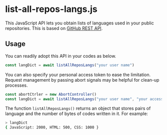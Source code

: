 # list-all-repos-langs.js
This JavaScript API lets you obtain lists of languages used in your public repositories.
This is based on [GitHub REST API](https://docs.github.com/rest).

## Usage
You can readily adopt this API in your codes as below.
```js
const langDict = await listAllReposLangs("your user name")
```
You can also specify your personal access token to ease the limitation.
Request management by passing abort signals may be helpful for clean-up processes.
```js
const abortCtrler = new AbortController()
const langDict = await listAllReposLangs("your user name", "your access token", abortCtrler.signal)
```

The function `listAllReposLangs()` returns an object that stores pairs of language and the number of bytes of codes written in it.
For example:
```sh
> langDict
{ JavaScript: 2000, HTML: 500, CSS: 1000 }
```
